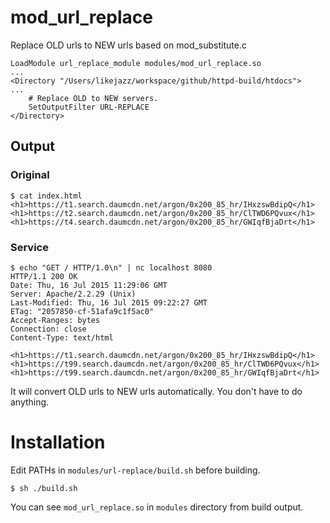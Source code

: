 mod_url_replace
================

Replace OLD urls to NEW urls based on mod_substitute.c

```
LoadModule url_replace_module modules/mod_url_replace.so
...
<Directory "/Users/likejazz/workspace/github/httpd-build/htdocs">
...
    # Replace OLD to NEW servers.
    SetOutputFilter URL-REPLACE
</Directory>
```

## Output

### Original
```
$ cat index.html
<h1>https://t1.search.daumcdn.net/argon/0x200_85_hr/IHxzswBdipQ</h1>
<h1>https://t2.search.daumcdn.net/argon/0x200_85_hr/ClTWD6PQvux</h1>
<h1>https://t4.search.daumcdn.net/argon/0x200_85_hr/GWIqfBjaDrt</h1>
```

### Service
```
$ echo "GET / HTTP/1.0\n" | nc localhost 8080
HTTP/1.1 200 OK
Date: Thu, 16 Jul 2015 11:29:06 GMT
Server: Apache/2.2.29 (Unix)
Last-Modified: Thu, 16 Jul 2015 09:22:27 GMT
ETag: "2057850-cf-51afa9c1f5ac0"
Accept-Ranges: bytes
Connection: close
Content-Type: text/html

<h1>https://t1.search.daumcdn.net/argon/0x200_85_hr/IHxzswBdipQ</h1>
<h1>https://t99.search.daumcdn.net/argon/0x200_85_hr/ClTWD6PQvux</h1>
<h1>https://t99.search.daumcdn.net/argon/0x200_85_hr/GWIqfBjaDrt</h1>
```

It will convert OLD urls to NEW urls automatically. You don't have to do anything. 

# Installation

Edit PATHs in `modules/url-replace/build.sh` before building.

```
$ sh ./build.sh
```

You can see `mod_url_replace.so` in `modules` directory from build output.
